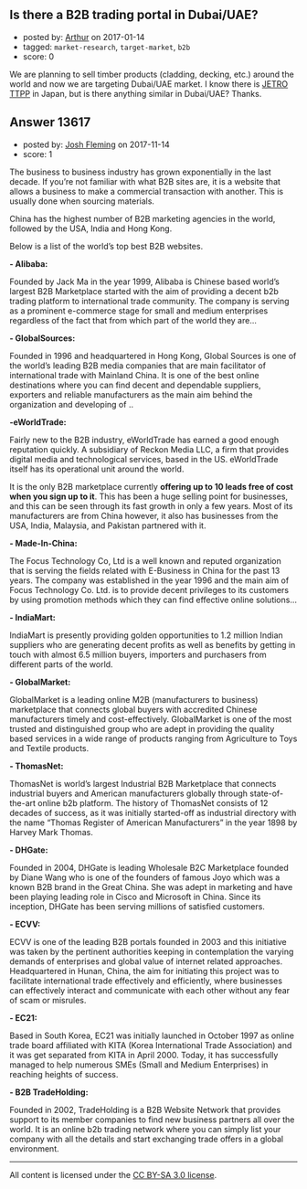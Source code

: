 ## Is there a B2B trading portal in Dubai/UAE?

- posted by: [Arthur](https://stackexchange.com/users/471242/arthur) on 2017-01-14
- tagged: `market-research`, `target-market`, `b2b`
- score: 0

<p>We are planning to sell timber products (cladding, decking, etc.) around the world and now we are targeting Dubai/UAE market. I know there is <a href="https://www.jetro.go.jp/ttppoas/" rel="nofollow noreferrer">JETRO TTPP</a> in Japan, but is there anything similar in Dubai/UAE? Thanks.</p>



## Answer 13617

- posted by: [Josh Fleming](https://stackexchange.com/users/12244919/josh-fleming) on 2017-11-14
- score: 1

<p>The business to business industry has grown exponentially in the last decade. If you’re not familiar with what B2B sites are, it is a website that allows a business to make a commercial transaction with another. This is usually done when sourcing materials.</p>

<p>China has the highest number of B2B marketing agencies in the world, followed by the USA, India and Hong Kong.</p>

<p>Below is a list of the world’s top best B2B websites.</p>

<p><strong>- Alibaba:</strong> </p>

<p>Founded by Jack Ma in the year 1999, Alibaba is Chinese based world’s largest B2B Marketplace started with the aim of providing a decent b2b trading platform to international trade community. The company is serving as a prominent e-commerce stage for small and medium enterprises regardless of the fact that from which part of the world they are...</p>

<p><strong>- GlobalSources:</strong> </p>

<p>Founded in 1996 and headquartered in Hong Kong, Global Sources is one of the world’s leading B2B media companies that are main facilitator of international trade with Mainland China. It is one of the best online destinations where you can find decent and dependable suppliers, exporters and reliable manufacturers as the main aim behind the organization and developing of ..</p>

<p><strong>-eWorldTrade:</strong> </p>

<p>Fairly new to the B2B industry, eWorldTrade has earned a good enough reputation quickly. A subsidiary of Reckon Media LLC, a firm that provides digital media and technological services, based in the US. eWorldTrade itself has its operational unit around the world.</p>

<p>It is the only B2B marketplace currently <strong>offering up to 10 leads free of cost when you sign up to it</strong>. This has been a huge selling point for businesses, and this can be seen through its fast growth in only a few years. Most of its manufacturers are from China however, it also has businesses from the USA, India, Malaysia, and Pakistan partnered with it.</p>

<p><strong>- Made-In-China:</strong> </p>

<p>The Focus Technology Co, Ltd is a well known and reputed organization that is serving the fields related with E-Business in China for the past 13 years. The company was established in the year 1996 and the main aim of Focus Technology Co. Ltd. is to provide decent privileges to its customers by using promotion methods which they can find effective online solutions...</p>

<p><strong>- IndiaMart:</strong> </p>

<p>IndiaMart is presently providing golden opportunities to 1.2 million Indian suppliers who are generating decent profits as well as benefits by getting in touch with almost 6.5 million buyers, importers and purchasers from different parts of the world.</p>

<p><strong>- GlobalMarket:</strong> </p>

<p>GlobalMarket is a leading online M2B (manufacturers to business) marketplace that connects global buyers with accredited Chinese manufacturers timely and cost-effectively. GlobalMarket is one of the most trusted and distinguished group who are adept in providing the quality based services in a wide range of products ranging from Agriculture to Toys and Textile products.</p>

<p><strong>- ThomasNet:</strong> </p>

<p>ThomasNet is world’s largest Industrial B2B Marketplace that connects industrial buyers and American manufacturers globally through state-of-the-art online b2b platform. The history of ThomasNet consists of 12 decades of success, as it was initially started-off as industrial directory with the name “Thomas Register of American Manufacturers” in the year 1898 by Harvey Mark Thomas.</p>

<p><strong>- DHGate:</strong> </p>

<p>Founded in 2004, DHGate is leading Wholesale B2C Marketplace founded by Diane Wang who is one of the founders of famous Joyo which was a known B2B brand in the Great China. She was adept in marketing and have been playing leading role in Cisco and Microsoft in China. Since its inception, DHGate has been serving millions of satisfied customers.</p>

<p><strong>- ECVV:</strong> </p>

<p>ECVV is one of the leading B2B portals founded in 2003 and this initiative was taken by the pertinent authorities keeping in contemplation the varying demands of enterprises and global value of internet related approaches. Headquartered in Hunan, China, the aim for initiating this project was to facilitate international trade effectively and efficiently, where businesses can effectively interact and communicate with each other without any fear of scam or misrules.</p>

<p><strong>- EC21:</strong> </p>

<p>Based in South Korea, EC21 was initially launched in October 1997 as online trade board affiliated with KITA (Korea International Trade Association) and it was get separated from KITA in April 2000. Today, it has successfully managed to help numerous SMEs (Small and Medium Enterprises) in reaching heights of success.</p>

<p><strong>- B2B TradeHolding:</strong> </p>

<p>Founded in 2002, TradeHolding is a B2B Website Network that provides support to its member companies to find new business partners all over the world. It is an online b2b trading network where you can simply list your company with all the details and start exchanging trade offers in a global environment.</p>




---

All content is licensed under the [CC BY-SA 3.0 license](https://creativecommons.org/licenses/by-sa/3.0/).

